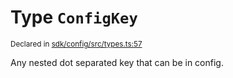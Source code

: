 # Type `ConfigKey`
<sub>Declared in [sdk/config/src/types.ts:57](https://github.com/dxos/dxos/blob/52455dba3/packages/sdk/config/src/types.ts#L57)</sub>


Any nested dot separated key that can be in config.



